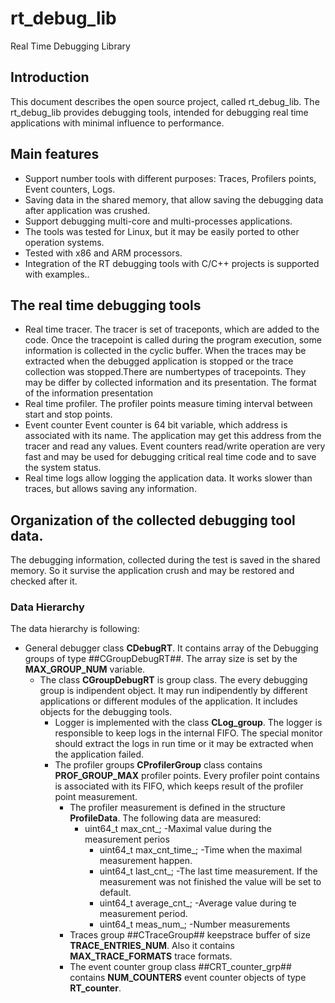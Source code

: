 # rt_debug_lib
Real Time Debugging Library

## Introduction
This document describes the open source project, called rt_debug_lib. The rt_debug_lib provides debugging tools, intended for debugging real time applications with minimal influence to performance. 

## Main features
* Support number tools with different purposes: Traces, Profilers points, Event counters, Logs.
* Saving data in the shared memory, that allow saving the debugging data after application was crushed.
* Support debugging multi-core and multi-processes applications.
* The tools was tested for Linux, but it may be easily ported to other operation systems.
* Tested with x86 and ARM processors.
* Integration of the RT debugging tools with C/C++ projects is supported with examples..  

## The real time debugging tools
* Real time tracer. The tracer is set of traceponts, which are added to the code. Once the tracepoint is called during the program execution, some information is collected in the cyclic buffer. When the traces may be extracted when the debugged application is stopped or the trace collection was stopped.There are numbertypes of tracepoints. They may be differ by collected information and its presentation. The format of the information presentation 
* Real time profiler. The profiler points measure timing interval between start and stop points.
* Event counter Event counter is 64 bit variable, which address is associated with its name. The application may get this address from the tracer and read any values. Event counters read/write operation are very fast and may be used for debugging critical real time code and to save the system status.
* Real time logs allow logging the application data. It works slower than traces, but allows saving any information.

## Organization of the collected debugging tool data.
The debugging information, collected during the test is saved in the shared memory. So it survise the application crush and may be restored and checked after it.
### Data Hierarchy
The data hierarchy is following:
* General debugger class **CDebugRT**. It contains array of the Debugging groups of type ##CGroupDebugRT##. The array size is set by the **MAX_GROUP_NUM** variable.
  * The class **CGroupDebugRT** is group class. The every debugging group is indipendent object. It may run indipendently by different applications or different modules of the application. It includes objects for the debugging tools.
    * Logger is implemented with the class **CLog_group**. The logger is responsible to keep logs in the internal FIFO. The special monitor should extract the logs in run time or it may be extracted when the application failed.
    * The profiler groups **CProfilerGroup** class contains **PROF_GROUP_MAX** profiler points. Every profiler point contains is associated with its FIFO, which keeps result of the profiler point measurement.
      * The profiler measurement is defined in the structure **ProfileData**. The following data are measured:
        * uint64_t max_cnt_;        -Maximal value during the measurement perios
	      * uint64_t max_cnt_time_;   -Time when the maximal measurement happen.
	      * uint64_t last_cnt_;       -The last time measurement. If the measurement was not finished the value will be set  to default.
	      * uint64_t average_cnt_;    -Average value during te measurement period.
	      * uint64_t meas_num_;       -Number measurements
      * Traces group ##CTraceGroup## keepstrace buffer of size **TRACE_ENTRIES_NUM**. Also it contains **MAX_TRACE_FORMATS** trace formats.
      * The event counter group class ##CRT_counter_grp## contains **NUM_COUNTERS** event counter objects of type **RT_counter**.
